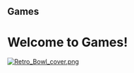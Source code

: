 ## Games
# Welcome to Games!

<a href="andysproxies.github.io/index.html"><img src="blob:chrome-untrusted://media-app/435c67a3-4607-4a12-b165-7c3786c6eada" alt="Retro_Bowl_cover.png"/> </a>
